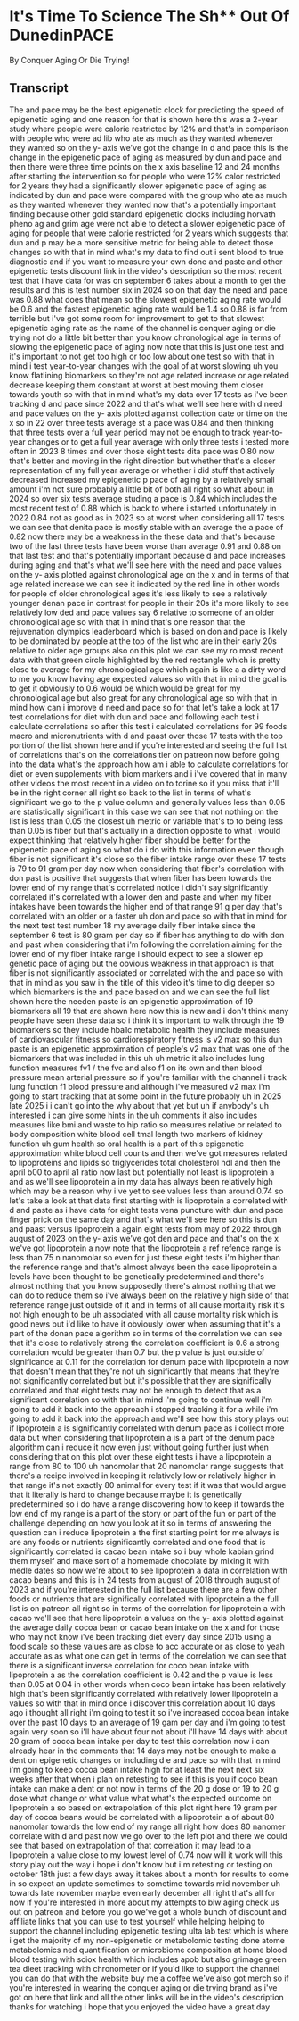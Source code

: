 # It's Time To Science The Sh** Out Of DunedinPACE

By Conquer Aging Or Die Trying! 


## Transcript

The and pace may be the best epigenetic clock for predicting the speed of epigenetic aging and one reason for that is shown here this was a 2-year study where people were calorie restricted by 12% and that's in comparison with people who were ad lib who ate as much as they wanted whenever they wanted so on the y- axis we've got the change in d and pace this is the change in the epigenetic pace of aging as measured by dun and pace and then there were three time points on the x axis baseline 12 and 24 months after starting the intervention so for people who were 12% calor restricted for 2 years they had a significantly slower epigenetic pace of aging as indicated by dun and pace were compared with the group who ate as much as they wanted whenever they wanted now that's a potentially important finding because other gold standard epigenetic clocks including horvath pheno ag and grim age were not able to detect a slower epigenetic pace of aging for people that were calorie restricted for 2 years which suggests that dun and p may be a more sensitive metric for being able to detect those changes so with that in mind what's my data to find out i sent blood to true diagnostic and if you want to measure your own done and paste and other epigenetic tests discount link in the video's description so the most recent test that i have data for was on september 6 takes about a month to get the results and this is test number six in 2024 so on that day the need and pace was 0.88 what does that mean so the slowest epigenetic aging rate would be 0.6 and the fastest epigenetic aging rate would be 1.4 so 0.88 is far from terrible but i've got some room for improvement to get to that slowest epigenetic aging rate as the name of the channel is conquer aging or die trying not do a little bit better than you know chronological age in terms of slowing the epigenetic pace of aging now note that this is just one test and it's important to not get too high or too low about one test so with that in mind i test year-to-year changes with the goal of at worst slowing uh you know flatlining biomarkers so they're not age related increase or age related decrease keeping them constant at worst at best moving them closer towards youth so with that in mind what's my data over 17 tests as i've been tracking d and pace since 2022 and that's what we'll see here with d need and pace values on the y- axis plotted against collection date or time on the x so in 22 over three tests average st a pace was 0.84 and then thinking that three tests over a full year period may not be enough to track year-to-year changes or to get a full year average with only three tests i tested more often in 2023 8 times and over those eight tests dita pace was 0.80 now that's better and moving in the right direction but whether that's a closer representation of my full year average or whether i did stuff that actively decreased increased my epigenetic p pace of aging by a relatively small amount i'm not sure probably a little bit of both all right so what about in 2024 so over six tests average studing a pace is 0.84 which includes the most recent test of 0.88 which is back to where i started unfortunately in 2022 0.84 not as good as in 2023 so at worst when considering all 17 tests we can see that denita pace is mostly stable with an average the a pace of 0.82 now there may be a weakness in the these data and that's because two of the last three tests have been worse than average 0.91 and 0.88 on that last test and that's potentially important because d and pace increases during aging and that's what we'll see here with the need and pace values on the y- axis plotted against chronological age on the x and in terms of that age related increase we can see it indicated by the red line in other words for people of older chronological ages it's less likely to see a relatively younger denan pace in contrast for people in their 20s it's more likely to see relatively low ded and pace values say 6 relative to someone of an older chronological age so with that in mind that's one reason that the rejuvenation olympics leaderboard which is based on don and pace is likely to be dominated by people at the top of the list who are in their early 20s relative to older age groups also on this plot we can see my ro most recent data with that green circle highlighted by the red rectangle which is pretty close to average for my chronological age which again is like a a dirty word to me you know having age expected values so with that in mind the goal is to get it obviously to 0.6 would be which would be great for my chronological age but also great for any chronological age so with that in mind how can i improve d need and pace so for that let's take a look at 17 test correlations for diet with dun and pace and following each test i calculate correlations so after this test i calculated correlations for 99 foods macro and micronutrients with d and paast over those 17 tests with the top portion of the list shown here and if you're interested and seeing the full list of correlations that's on the correlations tier on patreon now before going into the data what's the approach how am i able to calculate correlations for diet or even supplements with biom markers and i i've covered that in many other videos the most recent in a video on to torine so if you miss that it'll be in the right corner all right so back to the list in terms of what's significant we go to the p value column and generally values less than 0.05 are statistically significant in this case we can see that not nothing on the list is less than 0.05 the closest uh metric or variable that's to to being less than 0.05 is fiber but that's actually in a direction opposite to what i would expect thinking that relatively higher fiber should be better for the epigenetic pace of aging so what do i do with this information even though fiber is not significant it's close so the fiber intake range over these 17 tests is 79 to 91 gram per day now when considering that fiber's correlation with don past is positive that suggests that when fiber has been towards the lower end of my range that's correlated notice i didn't say significantly correlated it's correlated with a lower den and paste and when my fiber intakes have been towards the higher end of that range 91 g per day that's correlated with an older or a faster uh don and pace so with that in mind for the next test test number 18 my average daily fiber intake since the september 6 test is 80 gram per day so if fiber has anything to do with don and past when considering that i'm following the correlation aiming for the lower end of my fiber intake range i should expect to see a slower ep genetic pace of aging but the obvious weakness in that approach is that fiber is not significantly associated or correlated with the and pace so with that in mind as you saw in the title of this video it's time to dig deeper so which biomarkers is the and pace based on and we can see the full list shown here the needen paste is an epigenetic approximation of 19 biomarkers all 19 that are shown here now this is new and i don't think many people have seen these data so i think it's important to walk through the 19 biomarkers so they include hba1c metabolic health they include measures of cardiovascular fitness so cardiorespiratory fitness is v2 max so this dun paste is an epigenetic approximation of people's v2 max that was one of the biomarkers that was included in this uh uh metric it also includes lung function measures fv1 / the fvc and also f1 on its own and then blood pressure mean arterial pressure so if you're familiar with the channel i track lung function f1 blood pressure and although i've measured v2 max i'm going to start tracking that at some point in the future probably uh in 2025 late 2025 i i can't go into the why about that yet but uh if anybody's uh interested i can give some hints in the uh comments it also includes measures like bmi and waste to hip ratio so measures relative or related to body composition white blood cell tmal length two markers of kidney function uh gum health so oral health is a part of this epigenetic approximation white blood cell counts and then we've got measures related to lipoproteins and lipids so triglycerides total cholesterol hdl and then the april b00 to april a1 ratio now last but potentially not least is lipoprotein a and as we'll see lipoprotein a in my data has always been relatively high which may be a reason why i've yet to see values less than around 0.74 so let's take a look at that data first starting with is lipoprotein a correlated with d and paste as i have data for eight tests vena puncture with dun and pace finger prick on the same day and that's what we'll see here so this is dun and paast versus lipoprotein a again eight tests from may of 2022 through august of 2023 on the y- axis we've got den and pace and that's on the x we've got lipoprotein a now note that the lipoprotein a ref refence range is less than 75 n nanomolar so even for just these eight tests i'm higher than the reference range and that's almost always been the case lipoprotein a levels have been thought to be genetically predetermined and there's almost nothing that you know supposedly there's almost nothing that we can do to reduce them so i've always been on the relatively high side of that reference range just outside of it and in terms of all cause mortality risk it's not high enough to be uh associated with all cause mortality risk which is good news but i'd like to have it obviously lower when assuming that it's a part of the donan pace algorithm so in terms of the correlation we can see that it's close to relatively strong the correlation coefficient is 0.6 a strong correlation would be greater than 0.7 but the p value is just outside of significance at 0.11 for the correlation for denum pace with lipoprotein a now that doesn't mean that they're not uh significantly that means that they're not significantly correlated but but it's possible that they are significally correlated and that eight tests may not be enough to detect that as a significant correlation so with that in mind i'm going to continue well i'm going to add it back into the approach i stopped tracking it for a while i'm going to add it back into the approach and we'll see how this story plays out if lipoprotein a is significantly correlated with denum pace as i collect more data but when considering that lipoprotein a is a part of the denum pace algorithm can i reduce it now even just without going further just when considering that on this plot over these eight tests i have a lipoprotein a range from 80 to 100 uh nanomolar that 20 nanomolar range suggests that there's a recipe involved in keeping it relatively low or relatively higher in that range it's not exactly 80 animal for every test if it was that would argue that it literally is hard to change because maybe it is genetically predetermined so i do have a range discovering how to keep it towards the low end of my range is a part of the story or part of the fun or part of the challenge depending on how you look at it so in terms of answering the question can i reduce lipoprotein a the first starting point for me always is are any foods or nutrients significantly correlated and one food that is significantly correlated is cacao bean intake so i buy whole kabian grind them myself and make sort of a homemade chocolate by mixing it with medle dates so now we're about to see lipoprotein a data in correlation with cacao beans and this is in 24 tests from august of 2018 through august of 2023 and if you're interested in the full list because there are a few other foods or nutrients that are significally correlated with lipoprotein a the full list is on patreon all right so in terms of the correlation for lipoprotein a with cacao we'll see that here lipoprotein a values on the y- axis plotted against the average daily cocoa bean or cacao bean intake on the x and for those who may not know i've been tracking diet every day since 2015 using a food scale so these values are as close to acc accurate or as close to yeah accurate as as what one can get in terms of the correlation we can see that there is a significant inverse correlation for coco bean intake with lipoprotein a as the correlation coefficient is 0.42 and the p value is less than 0.05 at 0.04 in other words when coco bean intake has been relatively high that's been significantly correlated with relatively lower lipoprotein a values so with that in mind once i discover this correlation about 10 days ago i thought all right i'm going to test it so i've increased cocoa bean intake over the past 10 days to an average of 19 gam per day and i'm going to test again very soon so i'll have about four not about i'll have 14 days with about 20 gram of cocoa bean intake per day to test this correlation now i can already hear in the comments that 14 days may not be enough to make a dent on epigenetic changes or including d e and pace so with that in mind i'm going to keep cocoa bean intake high for at least the next next six weeks after that when i plan on retesting to see if this is you if coco bean intake can make a dent or not now in terms of the 20 g dose or 19 to 20 g dose what change or what value what what's the expected outcome on lipoprotein a so based on extrapolation of this plot right here 19 gram per day of cocoa beans would be correlated with a lipoprotein a of about 80 nanomolar towards the low end of my range all right how does 80 nanomer correlate with d and past now we go over to the left plot and there we could see that based on extrapolation of that correlation it may lead to a lipoprotein a value close to my lowest level of 0.74 now will it work will this story play out the way i hope i don't know but i'm retesting or testing on october 18th just a few days away it takes about a month for results to come in so expect an update sometimes to sometime towards mid november uh towards late november maybe even early december all right that's all for now if you're interested in more about my attempts to biw aging check us out on patreon and before you go we've got a whole bunch of discount and affiliate links that you can use to test yourself while helping helping to support the channel including epigenetic testing ulta lab test which is where i get the majority of my non-epigenetic or metabolomic testing done atome metabolomics ned quantification or microbiome composition at home blood blood testing with sciox health which includes apob but also grimage green tea dieet tracking with chronometer or if you'd like to support the channel you can do that with the website buy me a coffee we've also got merch so if you're interested in wearing the conquer aging or die trying brand as i've got on here that link and all the other links will be in the video's description thanks for watching i hope that you enjoyed the video have a great day
